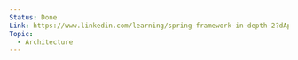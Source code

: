 ```yaml
---
Status: Done
Link: https://www.linkedin.com/learning/spring-framework-in-depth-2?dApp=53239054&leis=LAA&u=2113185
Topic:
  - Architecture
---
```

